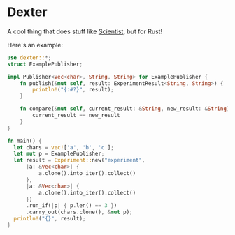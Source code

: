 Dexter
======
A cool thing that does stuff like [Scientist](https://github.com/github/scientist), but for Rust!

Here's an example:

```rust
use dexter::*;
struct ExamplePublisher;

impl Publisher<Vec<char>, String, String> for ExamplePublisher {
    fn publish(&mut self, result: ExperimentResult<String, String>) {
        println!("{:#?}", result);
    }

    fn compare(&mut self, current_result: &String, new_result: &String) -> bool {
        current_result == new_result
    }
}

fn main() {
  let chars = vec!['a', 'b', 'c'];
  let mut p = ExamplePublisher;
  let result = Experiment::new("experiment",
      |a: &Vec<char>| {
          a.clone().into_iter().collect()
      },
      |a: &Vec<char>| {
          a.clone().into_iter().collect()
      })
      .run_if(|p| { p.len() == 3 })
      .carry_out(chars.clone(), &mut p);
  println!("{}", result);
}
```
